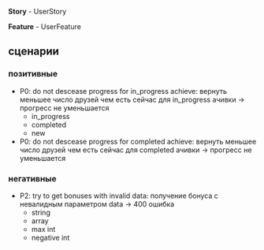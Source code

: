 **Story** - UserStory

**Feature** - UserFeature

## сценарии

### позитивные

- P0: do not descease progress for in_progress achieve: вернуть меньшее число друзей чем есть сейчас для in_progress ачивки -> прогресс не уменьшается
    * in_progress
    * completed
    * new
- P0: do not descease progress for completed achieve: вернуть меньшее число друзей чем есть сейчас для completed ачивки -> прогресс не уменьшается

### негативные

- P2: try to get bonuses with invalid data: получение бонуса с невалидным параметром data -> 400 ошибка
    * string
    * array
    * max int
    * negative int
